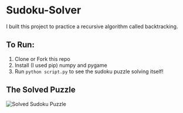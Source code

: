 # Sudoku-Solver

I built this project to practice a recursive algorithm called backtracking. 

## To Run:
1) Clone or Fork this repo
2) Install (I used pip) numpy and pygame
3) Run `python script.py` to see the sudoku puzzle solving itself!

## The Solved Puzzle
![Solved Sudoku Puzzle](https://bigpictureprogrammer.com/wp-content/uploads/2020/05/IMG_03571500x1516-1-297x300.jpeg?raw=true)
